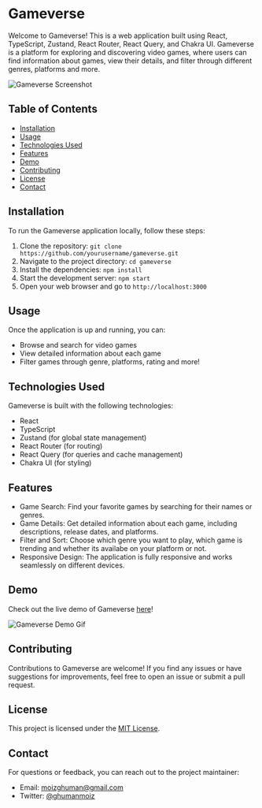 # Gameverse

Welcome to Gameverse! This is a web application built using React, TypeScript, Zustand, React Router, React Query, and Chakra UI. Gameverse is a platform for exploring and discovering video games, where users can find information about games, view their details, and filter through different genres, platforms and more.

![Gameverse Screenshot](https://imgur.com/a/n4uniUu)

## Table of Contents

- [Installation](#installation)
- [Usage](#usage)
- [Technologies Used](#technologies-used)
- [Features](#features)
- [Demo](#demo)
- [Contributing](#contributing)
- [License](#license)
- [Contact](#contact)

## Installation

To run the Gameverse application locally, follow these steps:

1. Clone the repository: `git clone https://github.com/yourusername/gameverse.git`
2. Navigate to the project directory: `cd gameverse`
3. Install the dependencies: `npm install`
4. Start the development server: `npm start`
5. Open your web browser and go to `http://localhost:3000`

## Usage

Once the application is up and running, you can:

- Browse and search for video games
- View detailed information about each game
- Filter games through genre, platforms, rating and more!

## Technologies Used

Gameverse is built with the following technologies:

- React
- TypeScript
- Zustand (for global state management)
- React Router (for routing)
- React Query (for queries and cache management)
- Chakra UI (for styling)

## Features

- Game Search: Find your favorite games by searching for their names or genres.
- Game Details: Get detailed information about each game, including descriptions, release dates, and platforms.
- Filter and Sort: Choose which genre you want to play, which game is trending and whether its availabe on your platform or not.
- Responsive Design: The application is fully responsive and works seamlessly on different devices.

## Demo

Check out the live demo of Gameverse [here](https://game-verse.vercel.app/)!

![Gameverse Demo Gif](demo.gif)

## Contributing

Contributions to Gameverse are welcome! If you find any issues or have suggestions for improvements, feel free to open an issue or submit a pull request.

## License

This project is licensed under the [MIT License](LICENSE).

## Contact

For questions or feedback, you can reach out to the project maintainer:

- Email: moizghuman@gmail.com
- Twitter: [@ghumanmoiz](https://twitter.com/ghumanmoiz)
